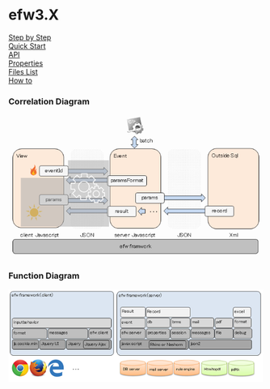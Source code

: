 <H1>efw3.X</H1>
<a href="help/step_by_step.md">Step by Step</a><br>
<a href="help/hello_world.md">Quick Start</a><br>
<a href="help/api.md">API</a><br>
<a href="help/properties_file.md">Properties</a><br>
<a href="help/files_list.md">Files List</a><br>
<a href="help/how_to.md">How to</a><br>

<h3>Correlation Diagram</h3>
<img src="./help/veslayers.png"><br>
<h3>Function Diagram</h3>
<img src="./help/framework.png"><br>
